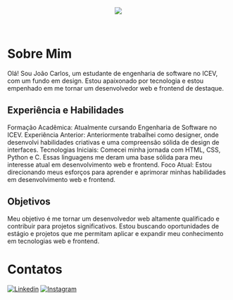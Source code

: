 <div align="center">
  <img src="https://github.com/jotaceara/primeiro-codigo-em-C/assets/167908363/8468655b-e2a0-45d2-a765-6238f3fa887f"/> 
</div>
<br>
<br>

# Sobre Mim
Olá! Sou João Carlos, um estudante de engenharia de software no ICEV, com um fundo em design. Estou apaixonado por tecnologia e estou empenhado em me tornar um desenvolvedor web e frontend de destaque.

## Experiência e Habilidades
Formação Acadêmica: Atualmente cursando Engenharia de Software no ICEV.
Experiência Anterior: Anteriormente trabalhei como designer, onde desenvolvi habilidades criativas e uma compreensão sólida de design de interfaces.
Tecnologias Iniciais: Comecei minha jornada com HTML, CSS, Python e C. Essas linguagens me deram uma base sólida para meu interesse atual em desenvolvimento web e frontend.
Foco Atual: Estou direcionando meus esforços para aprender e aprimorar minhas habilidades em desenvolvimento web e frontend.
## Objetivos
Meu objetivo é me tornar um desenvolvedor web altamente qualificado e contribuir para projetos significativos. Estou buscando oportunidades de estágio e projetos que me permitam aplicar e expandir meu conhecimento em tecnologias web e frontend.

# Contatos

[![Linkedin](https://img.shields.io/badge/LinkedIn-0077B5?style=for-the-badge&logo=linkedin&logoColor=white)](https://www.linkedin.com/in/joao-carlos-arag%C3%A3o-b5b641305/)
[![Instagram](https://img.shields.io/badge/Instagram-E4405F?style=for-the-badge&logo=instagram&logoColor=white)]()

